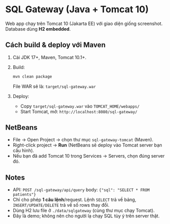 # SQL Gateway (Java + Tomcat 10)

Web app chạy trên Tomcat 10 (Jakarta EE) với giao diện giống screenshot. Database dùng **H2 embedded**.

## Cách build & deploy với Maven
1. Cài JDK 17+, Maven, Tomcat 10.1+.
2. Build:
   ```bash
   mvn clean package
   ```
   File WAR sẽ là: `target/sql-gateway.war`

3. Deploy:
   - Copy `target/sql-gateway.war` vào `TOMCAT_HOME/webapps/`
   - Start Tomcat, mở: `http://localhost:8080/sql-gateway/`

## NetBeans
- File → Open Project → chọn thư mục `sql-gateway-tomcat` (Maven).  
- Right-click project → **Run** (NetBeans sẽ deploy vào Tomcat server bạn cấu hình).
- Nếu bạn đã add Tomcat 10 trong Services → Servers, chọn đúng server đó.

## Notes
- API: `POST /sql-gateway/api/query` body: `{"sql": "SELECT * FROM patients"}`
- Chỉ cho phép **1 câu lệnh**/request. Lệnh `SELECT` trả về bảng, `INSERT/UPDATE/DELETE` trả về số rows thay đổi.
- Dùng H2 lưu file ở `./data/sqlgateway` (cùng thư mục chạy Tomcat).
- Đây là demo; không nên cho người lạ chạy SQL tùy ý trên server thật.

